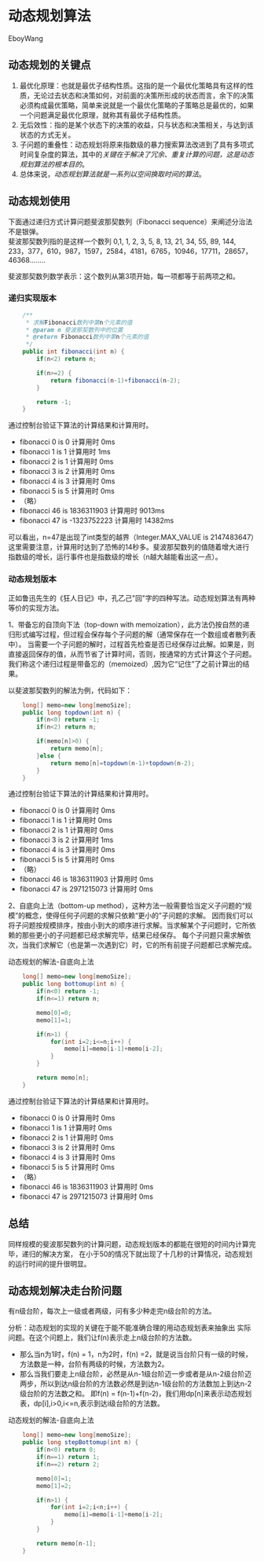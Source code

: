 # 动态规划算法

EboyWang

## 动态规划的关键点
1. 最优化原理：也就是最优子结构性质。这指的是一个最优化策略具有这样的性质，无论过去状态和决策如何，对前面的决策所形成的状态而言，余下的决策必须构成最优策略，简单来说就是一个最优化策略的子策略总是最优的，如果一个问题满足最优化原理，就称其有最优子结构性质。
2. 无后效性：指的是某个状态下的决策的收益，只与状态和决策相关，与达到该状态的方式无关。
3. 子问题的重叠性：动态规划将原来指数级的暴力搜索算法改进到了具有多项式时间复杂度的算法，其中的*关键在于解决了冗余、重复计算的问题，这是动态规划算法的根本目的*。
4. 总体来说，_动态规划算法就是一系列以空间换取时间的算法_。

## 动态规划使用

下面通过递归方式计算问题斐波那契数列（Fibonacci sequence）来阐述分治法不是银弹。  
斐波那契数列指的是这样一个数列 0,1, 1, 2, 3, 5, 8, 13, 21, 34, 55, 89, 144, 233，377，610，987，1597，2584，4181，6765，10946，17711，28657，46368........

斐波那契数列数学表示：这个数列从第3项开始，每一项都等于前两项之和。

### 递归实现版本
```java
    /**
     * 求解Fibonacci数列中第n个元素的值
     * @param n 斐波那契数列中的位置
     * @return Fibonacci数列中第n个元素的值
     */
    public int fibonacci(int n) {
        if(n<2) return n;

        if(n>=2) {
            return fibonacci(n-1)+fibonacci(n-2);
        }

        return -1;
    }
```
通过控制台验证下算法的计算结果和计算用时。

* fibonacci 0 is 0                计算用时        0ms
* fibonacci 1 is 1                计算用时        1ms
* fibonacci 2 is 1                计算用时        0ms
* fibonacci 3 is 2                计算用时        0ms
* fibonacci 4 is 3                计算用时        0ms
* fibonacci 5 is 5                计算用时        0ms  
* （略）
* fibonacci 46 is 1836311903      计算用时        9013ms
* fibonacci 47 is -1323752223     计算用时        14382ms

可以看出，n=47是出现了int类型的越界（Integer.MAX_VALUE is 2147483647）这里需要注意，计算用时达到了恐怖的14秒多。斐波那契数列的值随着增大进行指数级的增长，运行事件也是指数级的增长（n越大越能看出这一点）。

### 动态规划版本

正如鲁迅先生的《狂人日记》中，孔乙己"回"字的四种写法。动态规划算法有两种等价的实现方法。

1、带备忘的自顶向下法（top-down with memoization），此方法仍按自然的递归形式编写过程，但过程会保存每个子问题的解（通常保存在一个数组或者散列表中）。
当需要一个子问题的解时，过程首先检查是否已经保存过此解。如果是，则直接返回保存的值，从而节省了计算时间，否则，按通常的方式计算这个子问题。
我们称这个递归过程是带备忘的（memoized）,因为它“记住”了之前计算出的结果。

以斐波那契数列的解法为例，代码如下：
```java
    long[] memo=new long[memoSize];
    public long topdown(int n) {
        if(n<0) return -1;
        if(n<2) return n;

        if(memo[n]>0) {
            return memo[n];
        }else {
            return memo[n]=topdown(n-1)+topdown(n-2);
        }
    }
```
通过控制台验证下算法的计算结果和计算用时。
* fibonacci 0 is 0        计算用时        0ms
* fibonacci 1 is 1        计算用时        0ms
* fibonacci 2 is 1        计算用时        0ms
* fibonacci 3 is 2        计算用时        1ms
* fibonacci 4 is 3        计算用时        0ms
* fibonacci 5 is 5        计算用时        0ms
* （略）
* fibonacci 46 is 1836311903      计算用时        0ms
* fibonacci 47 is 2971215073      计算用时        0ms

2、自底向上法（bottom-up method），这种方法一般需要恰当定义子问题的“规模”的概念，使得任何子问题的求解只依赖“更小的”子问题的求解。
因而我们可以将子问题按规模排序，按由小到大的顺序进行求解。当求解某个子问题时，它所依赖的那些更小的子问题都已经求解完毕，结果已经保存。
每个子问题只需求解依次，当我们求解它（也是第一次遇到它）时，它的所有前提子问题都已求解完成。

动态规划的解法-自底向上法
```java
    long[] memo=new long[memoSize];
    public long bottomup(int n) {
        if(n<0) return -1;
        if(n<=1) return n;

        memo[0]=0;
        memo[1]=1;

        if(n>1) {
            for(int i=2;i<=n;i++) {
                memo[i]=memo[i-1]+memo[i-2];
            }
        }

        return memo[n];
    }
```
通过控制台验证下算法的计算结果和计算用时。
* fibonacci 0 is 0        计算用时        0ms
* fibonacci 1 is 1        计算用时        0ms
* fibonacci 2 is 1        计算用时        0ms
* fibonacci 3 is 2        计算用时        0ms
* fibonacci 4 is 3        计算用时        0ms
* fibonacci 5 is 5        计算用时        0ms
* （略）
* fibonacci 46 is 1836311903      计算用时        0ms
* fibonacci 47 is 2971215073      计算用时        0ms

## 总结

同样规模的斐波那契数列的计算问题，动态规划版本的都能在很短的时间内计算完毕，递归的解决方案，
在小于50的情况下就出现了十几秒的计算情况，动态规划的运行时间的提升很明显。

## 动态规划解决走台阶问题

有n级台阶，每次上一级或者两级，问有多少种走完n级台阶的方法。

分析：动态规划的实现的关键在于能不能准确合理的用动态规划表来抽象出 实际问题。在这个问题上，我们让f(n)表示走上n级台阶的方法数。
* 那么当n为1时，f(n) = 1，n为2时，f(n) =2，就是说当台阶只有一级的时候，方法数是一种，台阶有两级的时候，方法数为2。
* 那么当我们要走上n级台阶，必然是从n-1级台阶迈一步或者是从n-2级台阶迈两步，所以到达n级台阶的方法数必然是到达n-1级台阶的方法数加上到达n-2级台阶的方法数之和。
即f(n) = f(n-1)+f(n-2)，我们用dp[n]来表示动态规划表，dp[i],i>0,i<=n,表示到达i级台阶的方法数。

动态规划的解法-自底向上法
```java
    long[] memo=new long[memoSize];
    public long stepBottomup(int n) {
        if(n<0) return 0;
        if(n==1) return 1;
        if(n==2) return 2;

        memo[0]=1;
        memo[1]=2;

        if(n>1) {
            for(int i=2;i<n;i++) {
                memo[i]=memo[i-1]+memo[i-2];
            }
        }

        return memo[n-1];
    }
```